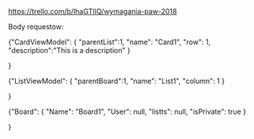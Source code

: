 https://trello.com/b/IhaGTlIQ/wymagania-paw-2018

Body requestow:

{"CardViewModel":
  {
  	"parentList":1,
	"name": "Card1",
	"row": 1,
	"description":"This is a description"
}
  
}

{"ListViewModel":
  {
  	"parentBoard":1,
	"name": "List1",
	"column": 1
}
  
}


{"Board":
  {
	"Name": "Board1",
	"User": null,
	"listts": null,
	"isPrivate": true
}
  
}
